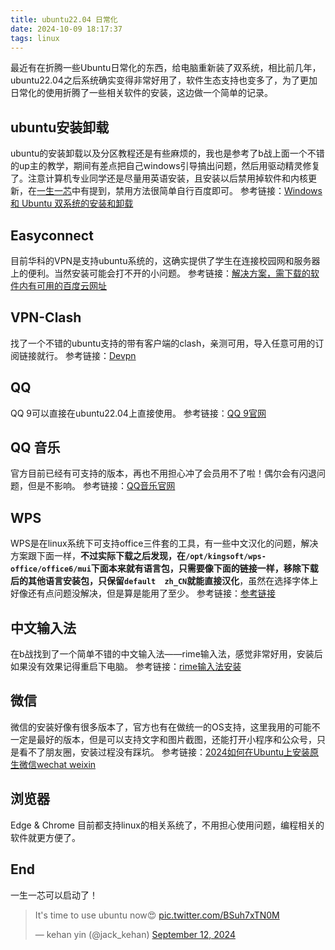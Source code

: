 ```yaml
---
title: ubuntu22.04 日常化
date: 2024-10-09 18:17:37
tags: linux
---
```


最近有在折腾一些Ubuntu日常化的东西，给电脑重新装了双系统，相比前几年，ubuntu22.04之后系统确实变得非常好用了，软件生态支持也变多了，为了更加日常化的使用折腾了一些相关软件的安装，这边做一个简单的记录。
<!--more-->

## ubuntu安装卸载
ubuntu的安装卸载以及分区教程还是有些麻烦的，我也是参考了b战上面一个不错的up主的教学，期间有差点把自己windows引导搞出问题，然后用驱动精灵修复了。注意计算机专业同学还是尽量用英语安装，且安装以后禁用掉软件和内核更新，在[一生一芯](https://ysyx.oscc.cc/docs/ics-pa/0.1.html#installing-ubuntu)中有提到，禁用方法很简单自行百度即可。
参考链接：[Windows 和 Ubuntu 双系统的安装和卸载](https://www.bilibili.com/video/BV1554y1n7zv/?share_source=copy_web&vd_source=5a36bf224e0b99f26a95b15bd816244b)


## Easyconnect
目前华科的VPN是支持ubuntu系统的，这确实提供了学生在连接校园网和服务器上的便利。当然安装可能会打不开的小问题。
参考链接：[解决方案，需下载的软件内有可用的百度云网址](https://yunwei365.blog.csdn.net/article/details/114263954?spm=1001.2101.3001.6650.3&utm_medium=distribute.pc_relevant.none-task-blog-2~default~CTRLIST~Rate-3-114263954-blog-108071231.t0_edu_mix&depth_1-utm_source=distribute.pc_relevant.none-task-blog-2~default~CTRLIST~Rate-3-114263954-blog-108071231.t0_edu_mix&utm_relevant_index=4)

## VPN-Clash
找了一个不错的ubuntu支持的带有客户端的clash，亲测可用，导入任意可用的订阅链接就行。
参考链接：[Devpn](https://devpn.github.io)

## QQ
QQ 9可以直接在ubuntu22.04上直接使用。
参考链接：[QQ 9官网](https://im.qq.com/linuxqq/index.shtml)

## QQ 音乐
官方目前已经有可支持的版本，再也不用担心冲了会员用不了啦！偶尔会有闪退问题，但是不影响。
参考链接：[QQ音乐官网](https://y.qq.com/download/download.html)

## WPS
WPS是在linux系统下可支持office三件套的工具，有一些中文汉化的问题，解决方案跟下面一样，**不过实际下载之后发现，在`/opt/kingsoft/wps-office/office6/mui`下面本来就有语言包，只需要像下面的链接一样，移除下载后的其他语言安装包，只保留`default  zh_CN`就能直接汉化**，虽然在选择字体上好像还有点问题没解决，但是算是能用了至少。
参考链接：[参考链接](https://blog.csdn.net/qq_34358193/article/details/132079878)

## 中文输入法
在b战找到了一个简单不错的中文输入法——rime输入法，感觉非常好用，安装后如果没有效果记得重启下电脑。
参考链接：[rime输入法安装](https://www.bilibili.com/video/BV1Ks421A7R8/?share_source=copy_web&vd_source=5a36bf224e0b99f26a95b15bd816244b)

## 微信
微信的安装好像有很多版本了，官方也有在做统一的OS支持，这里我用的可能不一定是最好的版本，但是可以支持文字和图片截图，还能打开小程序和公众号，只是看不了朋友圈，安装过程没有踩坑。
参考链接：[2024如何在Ubuntu上安装原生微信wechat weixin](https://zhuanlan.zhihu.com/p/690854988)

## 浏览器
Edge & Chrome 目前都支持linux的相关系统了，不用担心使用问题，编程相关的软件就更方便了。

## End
一生一芯可以启动了！

<blockquote class="twitter-tweet"><p lang="en" dir="ltr">It&#39;s time to use ubuntu now😍 <a href="https://t.co/BSuh7xTN0M">pic.twitter.com/BSuh7xTN0M</a></p>&mdash; kehan yin (@jack_kehan) <a href="https://twitter.com/jack_kehan/status/1834059136491024780?ref_src=twsrc%5Etfw">September 12, 2024</a></blockquote> <script async src="https://platform.twitter.com/widgets.js" charset="utf-8"></script>
